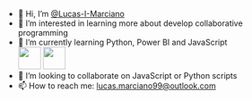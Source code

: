 - 👋 Hi, I’m [@Lucas-I-Marciano](https://github.com/Lucas-I-Marciano)
- 👀 I’m interested in learning more about develop collaborative programming
- 🌱 I’m currently learning Python, Power BI and JavaScript<br> <img loading="lazy" src="https://cdn.jsdelivr.net/gh/devicons/devicon@latest/icons/javascript/javascript-original.svg" width="40" height="40"/> <img loading="lazy" src="https://cdn.jsdelivr.net/gh/devicons/devicon@latest/icons/python/python-original.svg" width="40" height="40"/>
- 💞️ I’m looking to collaborate on JavaScript or Python scripts
- 📫 How to reach me: lucas.marciano99@outlook.com

<!---
Lucas-I-Marciano/Lucas-I-Marciano is a ✨ special ✨ repository because its `README.md` (this file) appears on your GitHub profile.
You can click the Preview link to take a look at your changes.
--->
